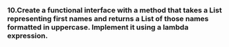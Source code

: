 ### 10.Create a functional interface with a method that takes a List<String> representing first names and returns a List<String> of those names formatted in uppercase. Implement it using a lambda expression.
